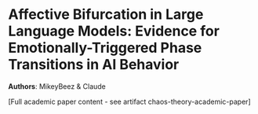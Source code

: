 # Affective Bifurcation in Large Language Models: Evidence for Emotionally-Triggered Phase Transitions in AI Behavior

**Authors**: MikeyBeez & Claude

[Full academic paper content - see artifact chaos-theory-academic-paper]
